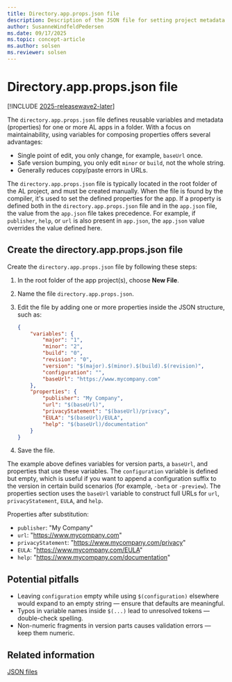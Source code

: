 ```yaml
---
title: Directory.app.props.json file
description: Description of the JSON file for setting project metadata in AL extensions for Business Central.
author: SusanneWindfeldPedersen
ms.date: 09/17/2025
ms.topic: concept-article
ms.author: solsen
ms.reviewer: solsen
---
```


# Directory.app.props.json file

[!INCLUDE [2025-releasewave2-later](../includes/2025-releasewave2-later.md)]

The `directory.app.props.json` file defines reusable variables and metadata (properties) for one or more AL apps in a folder. With a focus on maintainability, using variables for composing properties offers several advantages:

- Single point of edit, you only change, for example, `baseUrl` once.
- Safe version bumping, you only edit `minor` or `build`, not the whole string.  
- Generally reduces copy/paste errors in URLs.

The `directory.app.props.json` file is typically located in the root folder of the AL project, and must be created manually. When the file is found by the compiler, it's used to set the defined properties for the app. If a property is defined both in the `directory.app.props.json` file and in the `app.json` file, the value from the `app.json` file takes precedence. For example, if `publisher`, `help`, or `url` is also present in `app.json`, the `app.json` value overrides the value defined here.

## Create the directory.app.props.json file

Create the `directory.app.props.json` file by following these steps:

1) In the root folder of the app project(s), choose **New File**.
1) Name the file `directory.app.props.json`.
1) Edit the file by adding one or more properties inside the JSON structure, such as:  

    ```json
    {
        "variables": {
            "major": "1",
            "minor": "2",
            "build": "0",
            "revision": "0",
            "version": "$(major).$(minor).$(build).$(revision)",
            "configuration": "",
            "baseUrl": "https://www.mycompany.com"
        },
        "properties": {
            "publisher": "My Company",
            "url": "$(baseUrl)",
            "privacyStatement": "$(baseUrl)/privacy",
            "EULA": "$(baseUrl)/EULA",
            "help": "$(baseUrl)/documentation"
        }
    }
    ```

1) Save the file.

The example above defines variables for version parts, a `baseUrl`, and properties that use these variables. The `configuration` variable is defined but empty, which is useful if you want to append a configuration suffix to the version in certain build scenarios (for example, `-beta` or `-preview`). The properties section uses the `baseUrl` variable to construct full URLs for `url`, `privacyStatement`, `EULA`, and `help`.

Properties after substitution:

- `publisher`: "My Company"
- `url`: "https://www.mycompany.com"
- `privacyStatement`: "https://www.mycompany.com/privacy"
- `EULA`: "https://www.mycompany.com/EULA"
- `help`: "https://www.mycompany.com/documentation"


## Potential pitfalls

- Leaving `configuration` empty while using `$(configuration)` elsewhere would expand to an empty string — ensure that defaults are meaningful.
- Typos in variable names inside `$(...)` lead to unresolved tokens — double-check spelling.
- Non-numeric fragments in version parts causes validation errors — keep them numeric.

## Related information

[JSON files](devenv-json-files.md)  